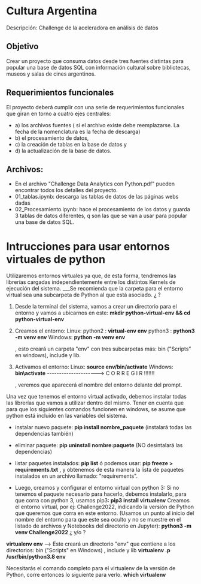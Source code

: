 # Cultura Argentina
Descripción: Challenge de la aceleradora en análisis de datos

## Objetivo
Crear un proyecto que consuma datos desde tres fuentes distintas para popular una base de datos SQL
con información cultural sobre bibliotecas, museos y salas de cines argentinos.

## Requerimientos funcionales
El proyecto deberá cumplir con una serie de requerimientos funcionales que giran
en torno a cuatro ejes centrales:
 - a) los archivos fuentes ( si el archivo existe debe reemplazarse. La fecha de la nomenclatura es la fecha de descarga)
 - b) el procesamiento de datos,
 - c) la creación de tablas en la base de datos y  
 - d) la actualización de la base de datos.


## Archivos:
- En el archivo "Challenge Data Analytics con Python.pdf" pueden encontrar todos los detalles del proyecto.
- 01_tablas.ipynb: descarga las tablas de datos de las páginas webs dadas
- 02_Procesamiento.ipynb: hace el procesamiento de los datos y guarda 3 tablas de datos diferentes,
                         q son las que se van a usar para popular una base de datos SQL.


                         



# Intrucciones para usar entornos virtuales de python
Utilizaremos entornos virtuales ya que, de esta forma, tendremos las librerías cargadas independientemente entre los distintos Kernels de ejecución del sistema.
___Se recomienda que la carpeta para el entorno virtual sea una subcarpeta de Python al que está asociado.  ¿ ?

  1) Desde la terminal del sistema, vamos a crear un directorio para el entorno y vamos a ubicarnos en este:
      **mkdir python-virtual-env && cd python-virtual-env**
      
  2) Creamos el entorno:
      Linux: python2 : **virtual-env env**
             python3 : **python3 -m venv env**
      Windows: **python -m venv env**
     
     , esto creará un carpeta "env" con tres subcarpetas más: bin ("Scripts" en windows), include y lib.
  
  3) Activamos el entorno:
      Linux: **source env/bin/activate**
      Windows: **bin\activate**        --------------------->  C O R R E G I R   !!!!!!!
     
     , veremos que aparecerá el nombre del entorno delante del prompt.

Una vez que tenemos el entorno virtual activado, debemos instalar todas las librerías que vamos a utilizar dentro del mismo. Tener en cuenta que para que los siguientes comandos funcionen en windows, se asume que python está incluido en las variables del sistema.
 
 - instalar nuevo paquete:    **pip install nombre_paquete**  (instalará todas las dependencias también)
 - eliminar paquete:    **pip uninstall nombre:paquete**  (NO desintalará las dependencias)
 - listar paquetes instalados: **pip list** 
     ó podemos usar: **pip freeze > requirements.txt** , y obtenemos de esta manera la lista de paquetes instalados en un archivo llamado: "requirements".


 


   




  - Luego, creamos y configurar el entorno virtual con python 3:
Si no tenemos el paquete necesario para hacerlo, debemos instalarlo, para que corra con python 3, usamos pip3:
    **pip3 install virtualenv**
Creamos el entorno virtual, por ej: Challenge2022, indicando la versión de Python que queremos que corra en este entorno. (Usamos un punto al inicio del nombre del entorno para que este sea oculto y no se muestre en el listado de archivos y Notebooks del directorio en Jupyter):
   **python3 -m venv Challenge2022**  ¿ y/o ?
   
   **virtualenv env**  --> Este creará un directorio "env" que contiene a los directorios: bin ("Scripts" en Windows) , include y lib
   **virtualenv .p /usr/bin/python3.8 env**
   
Necesitarás el comando completo para el virtualenv de la versión de Python, corre entonces lo siguiente para verlo.
   **which virtualenv**
   






